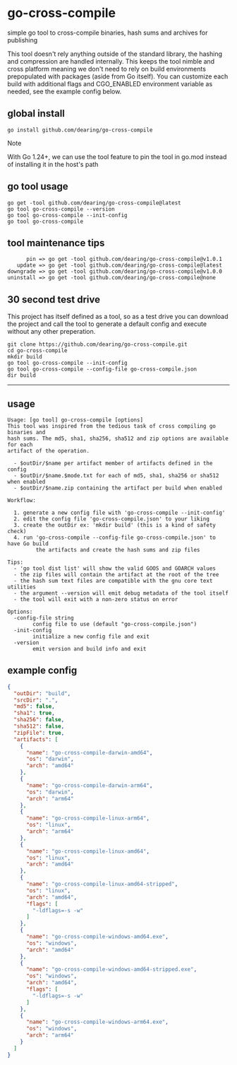 # go-cross-compile

simple go tool to cross-compile binaries, hash sums and archives for publishing

This tool doesn't rely anything outside of the standard library, the hashing and compression are handled internally. This keeps the tool nimble and cross platform meaning we don't need to rely on build environments prepopulated with packages (aside from Go itself). You can customize each build with additional flags and CGO_ENABLED environment variable as needed, see the example config below.

## global install

```
go install github.com/dearing/go-cross-compile
```
>[!NOTE]
>With Go 1.24+, we can use the tool feature to pin the tool in go.mod instead of installing it in the host's path
## go tool usage
```
go get -tool github.com/dearing/go-cross-compile@latest
go tool go-cross-compile --version
go tool go-cross-compile --init-config
go tool go-cross-compile
```
## tool maintenance tips
```
      pin => go get -tool github.com/dearing/go-cross-compile@v1.0.1
   update => go get -tool github.com/dearing/go-cross-compile@latest
downgrade => go get -tool github.com/dearing/go-cross-compile@v1.0.0
uninstall => go get -tool github.com/dearing/go-cross-compile@none
```
## 30 second test drive

This project has itself defined as a tool, so as a test drive you can download the project and call the tool to generate a default config and execute without any other preperation.
```
git clone https://github.com/dearing/go-cross-compile.git
cd go-cross-compile
mkdir build
go tool go-cross-compile --init-config
go tool go-cross-compile --config-file go-cross-compile.json
dir build
```
---
## usage

```
Usage: [go tool] go-cross-compile [options]
This tool was inspired from the tedious task of cross compiling go binaries and
hash sums. The md5, sha1, sha256, sha512 and zip options are available for each
artifact of the operation.

  - $outDir/$name per artifact member of artifacts defined in the config
  - $outDir/$name.$mode.txt for each of md5, sha1, sha256 or sha512 when enabled
  - $outDir/$name.zip containing the artifact per build when enabled

Workflow:

  1. generate a new config file with 'go-cross-compile --init-config'
  2. edit the config file 'go-cross-compile.json' to your liking
  3. create the outDir ex: 'mkdir build' (this is a kind of safety check)
  4. run 'go-cross-compile --config-file go-cross-compile.json' to have Go build
         the artifacts and create the hash sums and zip files

Tips:
  - 'go tool dist list' will show the valid GOOS and GOARCH values
  - the zip files will contain the artifact at the root of the tree
  - the hash sum text files are compatible with the gnu core text utilities
  - the argument --version will emit debug metadata of the tool itself
  - the tool will exit with a non-zero status on error

Options:
  -config-file string
        config file to use (default "go-cross-compile.json")
  -init-config
        initialize a new config file and exit
  -version
        emit version and build info and exit
```
## example config
```json
{
  "outDir": "build",
  "srcDir": ".",
  "md5": false,
  "sha1": true,
  "sha256": false,
  "sha512": false,
  "zipFile": true,
  "artifacts": [
    {
      "name": "go-cross-compile-darwin-amd64",
      "os": "darwin",
      "arch": "amd64"
    },
    {
      "name": "go-cross-compile-darwin-arm64",
      "os": "darwin",
      "arch": "arm64"
    },
    {
      "name": "go-cross-compile-linux-arm64",
      "os": "linux",
      "arch": "arm64"
    },
    {
      "name": "go-cross-compile-linux-amd64",
      "os": "linux",
      "arch": "amd64"
    },
    {
      "name": "go-cross-compile-linux-amd64-stripped",
      "os": "linux",
      "arch": "amd64",
      "flags": [
        "-ldflags=-s -w"
      ]
    },
    {
      "name": "go-cross-compile-windows-amd64.exe",
      "os": "windows",
      "arch": "amd64"
    },
    {
      "name": "go-cross-compile-windows-amd64-stripped.exe",
      "os": "windows",
      "arch": "amd64",
      "flags": [
        "-ldflags=-s -w"
      ]
    },
    {
      "name": "go-cross-compile-windows-arm64.exe",
      "os": "windows",
      "arch": "arm64"
    }
  ]
}
```
